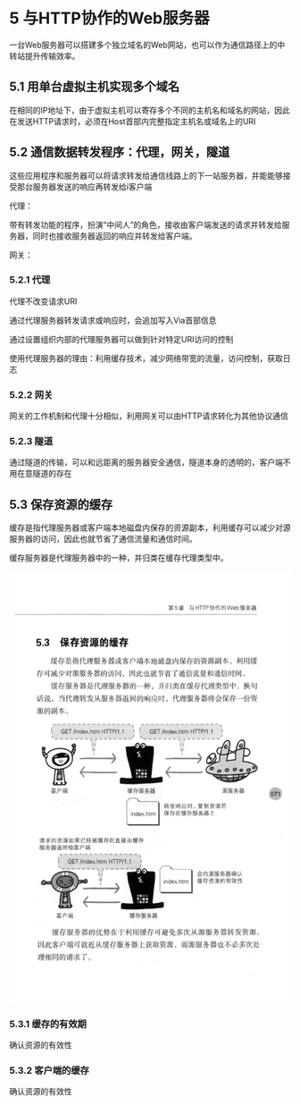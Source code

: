 # 5 与HTTP协作的Web服务器

一台Web服务器可以搭建多个独立域名的Web网站，也可以作为通信路径上的中转站提升传输效率。

## 5.1 用单台虚拟主机实现多个域名

在相同的IP地址下，由于虚拟主机可以寄存多个不同的主机名和域名的网站，因此在发送HTTP请求时，必须在Host首部内完整指定主机名或域名上的URI

## 5.2 通信数据转发程序：代理，网关，隧道

这些应用程序和服务器可以将请求转发给通信线路上的下一站服务器，并能能够接受那台服务器发送的响应再转发给i客户端

代理：

带有转发功能的程序，扮演“中间人”的角色，接收由客户端发送的请求并转发给服务器，同时也接收服务器返回的响应并转发给客户端。

网关：

### 5.2.1 代理

代理不改变请求URI

通过代理服务器转发请求或响应时，会追加写入Via首部信息

通过设置组织内部的代理服务器可以做到针对特定URI访问的控制

使用代理服务器的理由：利用缓存技术，减少网络带宽的流量，访问控制，获取日志

### 5.2.2 网关

网关的工作机制和代理十分相似，利用网关可以由HTTP请求转化为其他协议通信

### 5.2.3 隧道

通过隧道的传输，可以和远距离的服务器安全通信，隧道本身的透明的，客户端不用在意隧道的存在

## 5.3 保存资源的缓存

缓存是指代理服务器或客户端本地磁盘内保存的资源副本，利用缓存可以减少对源服务器的访问，因此也就节省了通信流量和通信时间。

缓存服务器是代理服务器中的一种，并归类在缓存代理类型中。

![保存资源的缓存](./img/5.3.png)

### 5.3.1 缓存的有效期

确认资源的有效性

### 5.3.2 客户端的缓存

确认资源的有效性